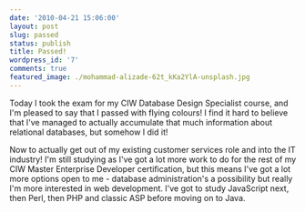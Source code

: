 ```yaml
---
date: '2010-04-21 15:06:00'
layout: post
slug: passed
status: publish
title: Passed!
wordpress_id: '7'
comments: true
featured_image: ./mohammad-alizade-62t_kKa2YlA-unsplash.jpg
---
```


Today I took the exam for my CIW Database Design Specialist course, and I'm pleased to say that I passed with flying colours! I find it hard to believe that I've managed to actually accumulate that much information about relational databases, but somehow I did it!

Now to actually get out of my existing customer services role and into the IT industry! I'm still studying as I've got a lot more work to do for the rest of my CIW Master Enterprise Developer certification, but this means I've got a lot more options open to me - database administration's a possibility but really I'm more interested in web development. I've got to study JavaScript next, then Perl, then PHP and classic ASP before moving on to Java.
